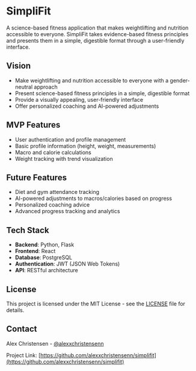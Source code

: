 # SimpliFit

A science-based fitness application that makes weightlifting and nutrition accessible to everyone. SimpliFit takes evidence-based fitness principles and presents them in a simple, digestible format through a user-friendly interface.

## Vision

- Make weightlifting and nutrition accessible to everyone with a gender-neutral approach
- Present science-based fitness principles in a simple, digestible format
- Provide a visually appealing, user-friendly interface
- Offer personalized coaching and AI-powered adjustments

## MVP Features

- User authentication and profile management
- Basic profile information (height, weight, measurements)
- Macro and calorie calculations
- Weight tracking with trend visualization

## Future Features

- Diet and gym attendance tracking
- AI-powered adjustments to macros/calories based on progress
- Personalized coaching advice
- Advanced progress tracking and analytics

## Tech Stack

- **Backend**: Python, Flask
- **Frontend**: React
- **Database**: PostgreSQL
- **Authentication**: JWT (JSON Web Tokens)
- **API**: RESTful architecture

## License

This project is licensed under the MIT License - see the [LICENSE](LICENSE) file for details.

## Contact

Alex Christensen - [@alexxchristensenn](https://instagram.com/alexxchristensenn)

Project Link: [https://github.com/alexxchristensenn/simplifit](https://github.com/alexxchristensenn/simplifit) 